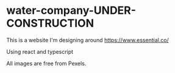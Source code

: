 # water-company-UNDER-CONSTRUCTION
This is a website I'm designing around https://www.essential.co/

Using react and typescript

All images are free from Pexels.
